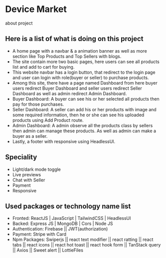 # Device Market

about project

## Here is a list of what is doing on this project

- A home page with a navbar & a animation banner as well as more section like Top Products and Top Sellers with blogs.
- The site contain more two basic pages, here users can see all products list and add to cart for buying.
- This website navbar has a login button, that redirect to the login page and user can login with role(buyer or seller) to purchase products.
- Among this site, there have a page named Dashboard from here buyer users redirect Buyer Dashboard and seller users redirect Seller Dashboard as well as admin redirect Admin Dashboard.
- Buyer Dashboard: A buyer can see his or her selected all products then pay for those purchases.
- Seller Dashboard: A seller can add his or her products with image and some required information, then he or she can see his uploaded products using Add Product route.
- Admin Dashboard: A admin observe all the products class by sellers then admin can manage these products. As well as admin can make a buyer as a seller.
- Lastly, a footer with responsive using HeadlessUI.

## Speciality

- Light/dark mode toggle
- Live previews
- Chat with Seller
- Payment
- Responsive

## Used packages or technology name list

- Fronted: ReactJS | JavaScript | TailwindCSS | HeadlessUI
- Backed: Express JS | MongoDB | Cors | Node JS
- Authentication: Firebase || JWT(authorization)
- Payment: Stripe with Card
- Npm Packages: Swiperjs || react text modifier || react ratting || react tabs || react icons || react hot toast || react hook form || TanStack query || Axios || Sweet alert || LottieFiles
